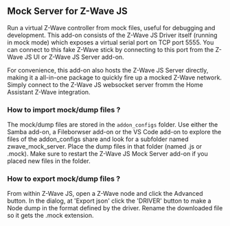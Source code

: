 ## Mock Server for Z-Wave JS

Run a virtual Z-Wave controller from mock files, useful for debugging and development.
This add-on consists of the Z-Wave JS Driver itself (running in mock mode) which exposes a virtual serial port on TCP port 5555. You can connect to this fake Z-Wave stick by connecting to this port from the Z-Wave JS UI or Z-Wave JS Server add-on.

For convenience, this add-on also hosts the Z-Wave JS Server directly, making it a all-in-one package to quickly fire up a mocked Z-Wave network. Simply connect to the Z-Wave JS websocket server fromm the Home Assistant Z-Wave integration.

### How to import mock/dump files ?

The mock/dump files are stored in the `addon_configs` folder.
Use either the Samba add-on, a Fileborwser add-on or the VS Code add-on to explore the files of the addon_configs share and look for a subfolder named zwave_mock_server. Place the dump files in that folder (named .js or .mock). Make sure to restart the Z-Wave JS Mock Server add-on if you placed new files in the folder.

### How to export mock/dump files ?

From within Z-Wave JS, open a Z-Wave node and click the Advanced button.
In the dialog, at 'Export json' click the 'DRIVER' button to make a Node dump in the format defined by the driver.
Rename the downloaded file so it gets the .mock extension.
